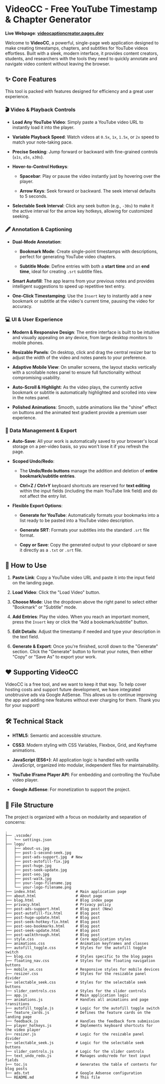 
# VideoCC - Free YouTube Timestamp & Chapter Generator

**Live Webpage**: [**videocaptioncreator.pages.dev**](https://videocaptioncreator.pages.dev/ "null")

Welcome to **VideoCC**, a powerful, single-page web application designed to make creating timestamps, chapters, and subtitles for YouTube videos effortless. Built with a sleek, modern interface, it provides content creators, students, and researchers with the tools they need to quickly annotate and navigate video content without leaving the browser.

## ✨ Core Features

This tool is packed with features designed for efficiency and a great user experience.

### 🎬 Video & Playback Controls

-   **Load Any YouTube Video**: Simply paste a YouTube video URL to instantly load it into the player.
    
-   **Variable Playback Speed**: Watch videos at `0.5x`, `1x`, `1.5x`, or `2x` speed to match your note-taking pace.
    
-   **Precise Seeking**: Jump forward or backward with fine-grained controls (`±1s`, `±5s`, `±30s`).
    
-   **Hover-to-Control Hotkeys**:
    
    -   **Spacebar**: Play or pause the video instantly just by hovering over the player.
        
    -   **Arrow Keys**: Seek forward or backward. The seek interval defaults to 5 seconds.
        
-   **Selectable Seek Interval**: Click any seek button (e.g., `-30s`) to make it the active interval for the arrow key hotkeys, allowing for customized seeking.
    

### 🖋️ Annotation & Captioning

-   **Dual-Mode Annotation**:
    
    -   **Bookmark Mode**: Create single-point timestamps with descriptions, perfect for generating YouTube video chapters.
        
    -   **Subtitle Mode**: Define entries with both a **start time** and an **end time**, ideal for creating `.srt` subtitle files.
        
-   **Smart Autofill**: The app learns from your previous notes and provides intelligent suggestions to speed up repetitive text entry.
    
-   **One-Click Timestamping**: Use the `Insert` key to instantly add a new bookmark or subtitle at the video's current time, pausing the video for accuracy.
    

### 💻 UI & User Experience

-   **Modern & Responsive Design**: The entire interface is built to be intuitive and visually appealing on any device, from large desktop monitors to mobile phones.
    
-   **Resizable Panels**: On desktop, click and drag the central resizer bar to adjust the width of the video and notes panels to your preference.
    
-   **Adaptive Mobile View**: On smaller screens, the layout stacks vertically with a scrollable notes panel to ensure full functionality without compromising usability.
    
-   **Auto-Scroll & Highlight**: As the video plays, the currently active bookmark or subtitle is automatically highlighted and scrolled into view in the notes panel.
    
-   **Polished Animations**: Smooth, subtle animations like the "shine" effect on buttons and the animated text gradient provide a premium user experience.
    

### 💾 Data Management & Export

-   **Auto-Save**: All your work is automatically saved to your browser's local storage on a per-video basis, so you won't lose it if you refresh the page.
    
-   **Scoped Undo/Redo**:
    
    -   The **Undo/Redo buttons** manage the addition and deletion of **entire bookmark/subtitle entries**.
        
    -   **Ctrl+Z / Ctrl+Y** keyboard shortcuts are reserved for **text editing** within the input fields (including the main YouTube link field) and do not affect the entry list.
        
-   **Flexible Export Options**:
    
    -   **Generate for YouTube**: Automatically formats your bookmarks into a list ready to be pasted into a YouTube video description.
        
    -   **Generate SRT**: Formats your subtitles into the standard `.srt` file format.
        
    -   **Copy or Save**: Copy the generated output to your clipboard or save it directly as a `.txt` or `.srt` file.
        

## 🚀 How to Use

1.  **Paste Link**: Copy a YouTube video URL and paste it into the input field on the landing page.
    
2.  **Load Video**: Click the "Load Video" button.
    
3.  **Choose Mode**: Use the dropdown above the right panel to select either "Bookmark" or "Subtitle" mode.
    
4.  **Add Entries**: Play the video. When you reach an important moment, press the `Insert` key or click the "Add a bookmark/subtitle" button.
    
5.  **Edit Details**: Adjust the timestamp if needed and type your description in the text field.
    
6.  **Generate & Export**: Once you're finished, scroll down to the "Generate" section. Click the "Generate" button to format your notes, then either "Copy" or "Save As" to export your work.
    

## ❤️ Supporting VideoCC

VideoCC is a free tool, and we want to keep it that way. To help cover hosting costs and support future development, we have integrated unobtrusive ads via Google AdSense. This allows us to continue improving the app and adding new features without ever charging for them. Thank you for your support!

## 🛠️ Technical Stack

-   **HTML5**: Semantic and accessible structure.
    
-   **CSS3**: Modern styling with CSS Variables, Flexbox, Grid, and Keyframe animations.
    
-   **JavaScript (ES6+)**: All application logic is handled with vanilla JavaScript, organized into modular, independent files for maintainability.
    
-   **YouTube IFrame Player API**: For embedding and controlling the YouTube video player.
    
-   **Google AdSense**: For monetization to support the project.
    

## 📂 File Structure

The project is organized with a focus on modularity and separation of concerns:

```
.
├── .vscode/
│   └── settings.json
├── logo/
│   ├── about-us.jpg
│   ├── post-1-second-seek.jpg
│   ├── post-ads-support.jpg  # New
│   ├── post-autofill-fix.jpg
│   ├── post-huge.jpg
│   ├── post-seek-update.jpg
│   ├── post-seo.jpg
│   ├── post-walk.jpg
│   ├── your-logo-filename.jpg
│   └── your-logo-filename.png
├── index.html                  # Main application page
├── about.html                  # About page
├── blog.html                   # Blog index page
├── privacy.html                # Privacy policy
├── post-ads-support.html       # Blog post (New)
├── post-autofill-fix.html      # Blog post
├── post-huge-update.html       # Blog post
├── post-seek-hotkey-fix.html   # Blog post
├── post-seo-bookmarks.html     # Blog post
├── post-seek-update.html       # Blog post
├── post-walkthrough.html       # Blog post
├── style.css                   # Core application styles
├── animations.css              # Animation keyframes and classes
├── autofill_toggle.css         # Styles for the autofill toggle switch
├── blog.css                    # Styles specific to the blog pages
├── floating_nav.css            # Styles for the floating navigation buttons
├── mobile_ux.css               # Responsive styles for mobile devices
├── resizer.css                 # Styles for the resizable panel divider
├── selectable_seek.css         # Styles for the selectable seek buttons
├── slider_controls.css         # Styles for the slider controls
├── app.js                      # Main application logic
├── animations.js               # Handles all animations and page transitions
├── autofill_toggle.js          # Logic for the autofill toggle switch
├── feature_cards.js            # Defines the feature cards on the landing page
├── feedback.js                 # Handles the feedback form submission
├── player_hotkeys.js           # Implements keyboard shortcuts for the video player
├── resizer.js                  # Logic for the resizable panel divider
├── selectable_seek.js          # Logic for the selectable seek buttons
├── slider_controls.js          # Logic for the slider controls
├── text_undo_redo.js           # Manages undo/redo for text input fields
├── toc.js                      # Generates the table of contents for blog posts
├── ads.txt                     # Google Adsense configuration
└── README.md                   # This file
```
